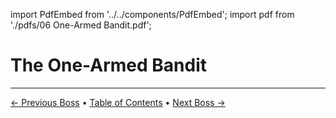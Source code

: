import PdfEmbed from '../../components/PdfEmbed';
import pdf from './pdfs/06 One-Armed Bandit.pdf';


# The One-Armed Bandit
---

[← Previous Boss](./sprocketmonger-lockenstock) • [Table of Contents](./) • [Next Boss →](./mugzee)

<PdfEmbed src={pdf} />
